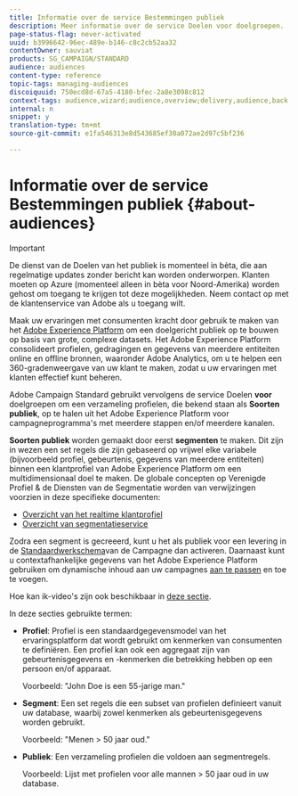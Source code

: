 ```yaml
---
title: Informatie over de service Bestemmingen publiek
description: Meer informatie over de service Doelen voor doelgroepen.
page-status-flag: never-activated
uuid: b3996642-96ec-489e-b146-c8c2cb52aa32
contentOwner: sauviat
products: SG_CAMPAIGN/STANDARD
audience: audiences
content-type: reference
topic-tags: managing-audiences
discoiquuid: 750ecd8d-67a5-4180-bfec-2a8e3098c812
context-tags: audience,wizard;audience,overview;delivery,audience,back
internal: n
snippet: y
translation-type: tm+mt
source-git-commit: e1fa546313e8d543685ef30a072ae2d97c5bf236

---
```



# Informatie over de service Bestemmingen publiek {#about-audiences}

>[!IMPORTANT]
>
>De dienst van de Doelen van het publiek is momenteel in bèta, die aan regelmatige updates zonder bericht kan worden onderworpen. Klanten moeten op Azure (momenteel alleen in bèta voor Noord-Amerika) worden gehost om toegang te krijgen tot deze mogelijkheden. Neem contact op met de klantenservice van Adobe als u toegang wilt.

Maak uw ervaringen met consumenten kracht door gebruik te maken van het [Adobe Experience Platform](https://docs.adobe.com/content/help/en/experience-platform/landing/home.html) om een doelgericht publiek op te bouwen op basis van grote, complexe datasets. Het Adobe Experience Platform consolideert profielen, gedragingen en gegevens van meerdere entiteiten online en offline bronnen, waaronder Adobe Analytics, om u te helpen een 360-gradenweergave van uw klant te maken, zodat u uw ervaringen met klanten effectief kunt beheren.

Adobe Campaign Standard gebruikt vervolgens de service Doelen **voor** doelgroepen om een verzameling profielen, die bekend staan als **Soorten publiek**, op te halen uit het Adobe Experience Platform voor campagneprogramma&#39;s met meerdere stappen en/of meerdere kanalen.

**Soorten publiek** worden gemaakt door eerst **segmenten** te maken. Dit zijn in wezen een set regels die zijn gebaseerd op vrijwel elke variabele (bijvoorbeeld profiel, gebeurtenis, gegevens van meerdere entiteiten) binnen een klantprofiel van Adobe Experience Platform om een multidimensionaal doel te maken. De globale concepten op Verenigde Profiel &amp; de Diensten van de Segmentatie worden van verwijzingen voorzien in deze specifieke documenten:

* [Overzicht van het realtime klantprofiel](https://docs.adobe.com/content/help/en/experience-platform/profile/home.html)
* [Overzicht van segmentatieservice](https://docs.adobe.com/content/help/en/experience-platform/segmentation/home.html)

Zodra een segment is gecreeerd, kunt u het als publiek voor een levering in de [Standaardwerkschema](../../automating/using/aep-targeting-audiences.md)van de Campagne dan activeren. Daarnaast kunt u contextafhankelijke gegevens van het Adobe Experience Platform gebruiken om dynamische inhoud aan uw campagnes [aan te passen](../../automating/using/aep-personalizing-campaigns.md) en toe te voegen.

Hoe kan ik-video&#39;s zijn ook beschikbaar in [deze sectie](https://docs.adobe.com/content/help/en/campaign-learn/campaign-standard-tutorials/profiles-and-audiences/audience-destinations/audience-destinations-overview.html).

In deze secties gebruikte termen:

* **Profiel**: Profiel is een standaardgegevensmodel van het ervaringsplatform dat wordt gebruikt om kenmerken van consumenten te definiëren. Een profiel kan ook een aggregaat zijn van gebeurtenisgegevens en -kenmerken die betrekking hebben op een persoon en/of apparaat.

   Voorbeeld: &quot;John Doe is een 55-jarige man.&quot;

* **Segment**: Een set regels die een subset van profielen definieert vanuit uw database, waarbij zowel kenmerken als gebeurtenisgegevens worden gebruikt.

   Voorbeeld: &quot;Menen > 50 jaar oud.&quot;

* **Publiek**: Een verzameling profielen die voldoen aan segmentregels.

   Voorbeeld: Lijst met profielen voor alle mannen > 50 jaar oud in uw database.
